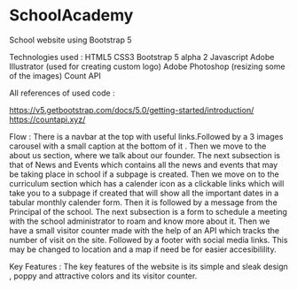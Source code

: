 # SchoolAcademy
School website using Bootstrap 5

Technologies used :
HTML5
CSS3
Bootstrap 5 alpha 2
Javascript
Adobe Illustrator (used for creating custom logo)
Adobe Photoshop (resizing some of the images)
Count API

All references of used code :

https://v5.getbootstrap.com/docs/5.0/getting-started/introduction/
https://countapi.xyz/


Flow :
There is a navbar at the top with useful links.Followed by a 3 images carousel with a small caption at the bottom of it . Then we move to the about us section, where we talk about our founder. 
The next subsection is that of News and Events which contains all the news and events that may be taking place in school if a subpage is created.
Then we move on to the curriculum section which has a calender icon as a clickable links which will take you to a subpage if created that will show all the important dates in a tabular monthly calender form.
Then it is followed by a message from the Principal of the school.
The next subsection is a form to schedule a meeting with the school administrator to roam and know more about it.
Then we have a small visitor counter made with the help of an API which tracks the number of visit on the site.
Followed by a footer with social media links.
This may be changed to location and a map if need be for easier accesibilility.


Key Features : 
The key features of the website is its simple and sleak design , poppy and attractive colors and its visitor counter.